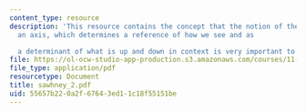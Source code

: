 ```yaml
---
content_type: resource
description: 'This resource contains the concept that the notion of the Horizon as
  an axis, which determines a reference of how we see and as

  a determinant of what is up and down in context is very important to establish.'
file: https://ol-ocw-studio-app-production.s3.amazonaws.com/courses/11-329-social-theory-and-the-city-fall-2005/55657b220a2f67643ed11c18f55151be_sawhney_2.pdf
file_type: application/pdf
resourcetype: Document
title: sawhney_2.pdf
uid: 55657b22-0a2f-6764-3ed1-1c18f55151be
---
```

